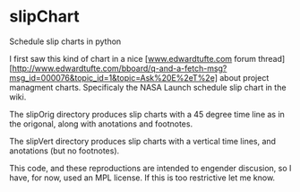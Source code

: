 # slipChart
Schedule slip charts in python

I first saw this kind of chart in a nice [www.edwardtufte.com forum thread][http://www.edwardtufte.com/bboard/q-and-a-fetch-msg?msg_id=000076&topic_id=1&topic=Ask%20E%2eT%2e] about project managment
charts. Specificaly the NASA Launch schedule slip chart in the wiki.

The slipOrig directory produces slip charts with a 45 degree time line as in the origonal, along
with anotations and footnotes.

The slipVert directory produces slip charts with a vertical time lines, and anotations (but no footnotes).

This code, and these reproductions are intended to engender discusion, so I have, for now, used an MPL license. If this is too restrictive let me know.


